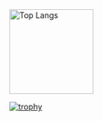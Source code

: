 <img alt="Top Langs" height="150px" src="https://github-readme-stats.vercel.app/api/top-langs/?username=ginjiro1216&layout=compact&count_private=false&show_icons=true&theme=onedark" />

[![trophy](https://github-profile-trophy.vercel.app/?username=ginjiro1216&theme=onedark&column=7
)](https://github.com/ryo-ma/github-profile-trophy)
